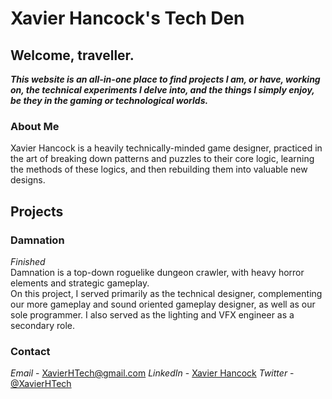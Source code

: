 # Xavier Hancock's Tech Den
## Welcome, traveller.

***This website is an all-in-one place to find projects I am, or have, working on, the technical experiments I delve into, and the things I simply enjoy, be they in the gaming or technological worlds.***

### About Me
Xavier Hancock is a heavily technically-minded game designer, practiced in the art of breaking down patterns and puzzles to their core logic, learning the methods of these logics, and then rebuilding them into valuable new designs. </br>

## Projects
### Damnation
_Finished_ </br>
Damnation is a top-down roguelike dungeon crawler, with heavy horror elements and strategic gameplay. </br>
On this project, I served primarily as the technical designer, complementing our more gameplay and sound oriented gameplay designer, as well as our sole programmer. I also served as the lighting and VFX engineer as a secondary role.


### Contact

*Email* - XavierHTech@gmail.com     *LinkedIn* - [Xavier Hancock](https://www.linkedin.com/in/xavier-hancock-a25282176/)     *Twitter* - [@XavierHTech](https://twitter.com/XavierHTech)
